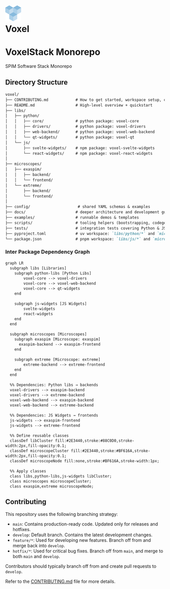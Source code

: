 <h1>
    <div>
        <img src="voxel-logo.png" alt="Voxel Logo" width="50" height="50">
    </div>
    Voxel
</h1>

# VoxelStack Monorepo

SPIM Software Stack Monorepo

## Directory Structure

```markdown
voxel/
├── CONTRIBUTING.md            # How to get started, workspace setup, coding conventions
├── README.md                  # High-level overview + quickstart
├── libs/
│   ├── python/
│   │   ├── core/              # python package: voxel-core
│   │   ├── drivers/           # python package: voxel-drivers
│   │   ├── web-backend/       # python package: voxel-web-backend
│   │   └── qt-widgets/        # python package: voxel-qt
│   └── js/
│       ├── svelte-widgets/    # npm package: voxel-svelte-widgets
│       └── react-widgets/     # npm package: voxel-react-widgets
│
├── microscopes/
│   ├── exaspim/
│   │   ├── backend/
│   │   └── frontend/
│   └── extreme/
│       ├── backend/
│       └── frontend/
│
├── config/                     # shared YAML schemas & examples
├── docs/                      # deeper architecture and development guides
├── examples/                  # runnable demos & templates
├── scripts/                   # tooling helpers (bootstrapping, codegen)
├── tests/                     # integration tests covering Python & JS
├── pyproject.toml             # uv workspace: `libs/python/*` and `microscopes/*/backend` (python)
└── package.json               # pnpm workspace: `libs/js/*` and `microscopes/*/frontend` (javascript)
```

### Inter Package Dependency Graph

```mermaid
graph LR
  subgraph libs [Libraries]
    subgraph python-libs [Python Libs]
        voxel-core --> voxel-drivers
        voxel-core --> voxel-web-backend
        voxel-core --> qt-widgets
    end

    subgraph js-widgets [JS Widgets]
        svelte-widgets
        react-widgets
    end
  end

  subgraph microscopes [Microscopes]
    subgraph exaspim [Microscope: exaspim]
      exaspim-backend --> exaspim-frontend
    end

    subgraph extreme [Microscope: extreme]
        extreme-backend --> extreme-frontend
    end
  end

  %% Dependencies: Python libs → backends
  voxel-drivers --> exaspim-backend
  voxel-drivers --> extreme-backend
  voxel-web-backend --> exaspim-backend
  voxel-web-backend --> extreme-backend

  %% Dependencies: JS Widgets → frontends
  js-widgets --> exaspim-frontend
  js-widgets --> extreme-frontend

  %% Define reusable classes
  classDef libCluster fill:#2E3440,stroke:#88C0D0,stroke-width:2px,fill-opacity:0.1;
  classDef microscopeCluster fill:#2E3440,stroke:#BF616A,stroke-width:2px,fill-opacity:0.1;
  classDef microscopeNode fill:none,stroke:#BF616A,stroke-width:1px;

  %% Apply classes
  class libs,python-libs,js-widgets libCluster;
  class microscopes microscopeCluster;
  class exaspim,extreme microscopeNode;
```

## Contributing

This repository uses the following branching strategy:

- `main`: Contains production-ready code. Updated only for releases and
  hotfixes.
- `develop`: Default branch. Contains the latest development changes.
- `feature/*`: Used for developing new features. Branch off from and merge back
  into `develop`.
- `hotfix/*`: Used for critical bug fixes. Branch off from `main`, and merge to
  both `main` and `develop`.

Contributors should typically branch off from and create pull requests to
`develop`.

Refer to the [CONTRIBUTING.md](CONTRIBUTING.md) file for more details.
